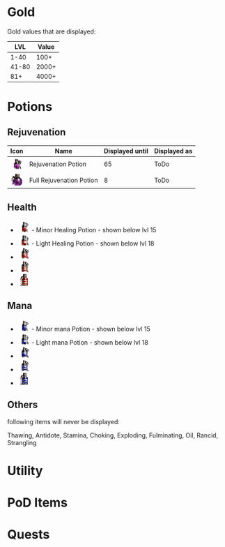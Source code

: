 # Gold
Gold values that are displayed:

| LVL | Value |
| --- | --- |
| 1-40 | 100+ |
| 41-80| 2000+|
| 81+ | 4000+ |

# Potions
## Rejuvenation

| Icon | Name | Displayed until | Displayed as |
| --- | --- | --- | --- |
| ![](icons/Rejuv.gif) | Rejuvenation Potion | 65 | ToDo |
| ![](icons/Fullrejuv.gif) | Full Rejuvenation Potion | 8 | ToDo |

## Health
* ![Minor](icons/Minorhealing.gif) - Minor Healing Potion - shown below lvl 15
* ![](icons/Lighthealing.gif) - Light Healing Potion - shown below lvl 18
* ![](icons/Healing.gif)
* ![](icons/Greaterhealing.gif)
* ![](icons/Superhealing.gif)
## Mana
* ![](icons/Minormana.gif) - Minor mana Potion - shown below lvl 15
* ![](icons/Lightmana.gif) - Light mana Potion - shown below lvl 18
* ![](icons/Mana.gif)
* ![](icons/Greatermana.gif)
* ![](icons/Supermana.gif)
## Others
following items will never be displayed:

Thawing, Antidote, Stamina, Choking, Exploding, Fulminating, Oil, Rancid, Strangling

# Utility

# PoD Items

# Quests